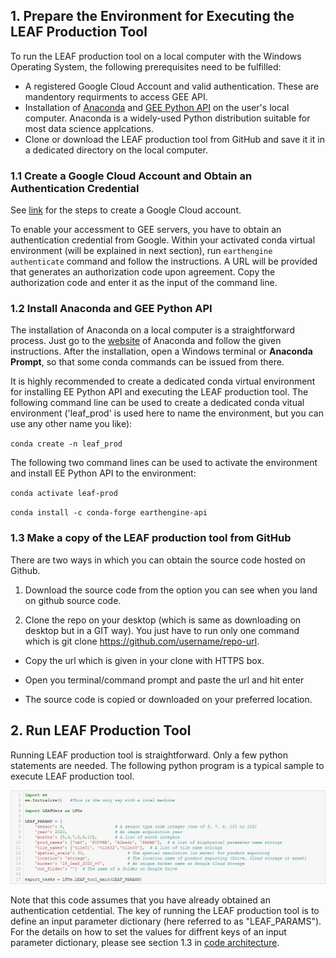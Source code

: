## 1. Prepare the Environment for Executing the LEAF Production Tool

To run the LEAF production tool on a local computer with the Windows Operating System, the following prerequisites need to be fulfilled:

*  A registered Google Cloud Account and valid authentication. These are mandentory requirments to access GEE API.
*  Installation of [Anaconda](https://www.anaconda.com/) and [GEE Python API](https://developers.google.com/earth-engine/tutorials/community/intro-to-python-api-guiattard) on the user's local computer. Anaconda is a widely-used Python distribution suitable for most data science applcations.
* Clone or download the LEAF production tool from GitHub and save it it in a dedicated directory on the local computer. 

### 1.1 Create a Google Cloud Account and Obtain an Authentication Credential
See [link](https://cloud.google.com/apigee/docs/hybrid/v1.1/precog-gcpaccount) for the steps to create a Google Cloud account.

To enable your accessment to GEE servers, you have to obtain an authentication credential from Google. Within your activated conda virtual environment (will be explained in next section), run `earthengine authenticate` command and follow the instructions. A URL will be provided that generates an authorization code upon agreement. Copy the authorization code and enter it as the input of the command line.

### 1.2 Install Anaconda and GEE Python API
The installation of Anaconda on a local computer is a straightforward process. Just go to the [website](https://www.anaconda.com/) of Anaconda and follow the given instructions. After the installation, open a Windows terminal or **Anaconda Prompt**, so that some conda commands can be issued from there. 

It is highly recommended to create a dedicated conda virtual environment for installing EE Python API and executing the LEAF production tool. The following command line can be used to create a dedicated conda vitual environment ('leaf_prod' is used here to name the environment, but you can use any other name you like):

`conda create -n leaf_prod`

The following two command lines can be used to activate the environment and install EE Python API to the environment:

`conda activate leaf-prod`

`conda install -c conda-forge earthengine-api`

### 1.3 Make a copy of the LEAF production tool from GitHub
There are two ways in which you can obtain the source code hosted on Github.

1. Download the source code from the option you can see when you land on github source code.

2. Clone the repo on your desktop (which is same as downloading on desktop but in a GIT way). You just have to run only one command which is git clone https://github.com/username/repo-url.
* Copy the url which is given in your clone with HTTPS box.

* Open you terminal/command prompt and paste the url and hit enter

* The source code is copied or downloaded on your preferred location.

## 2. Run LEAF Production Tool
 
Running LEAF production tool is straightforward. Only a few python statements are needed. The following python program is a typical sample to execute LEAF production tool.

![](/wiki_images/leaf_tool_code.jpg)

Note that this code assumes that you have already obtained an authentication cetdential. The key of running the LEAF production tool is to define an input parameter dictionary (here referred to as "LEAF_PARAMS"). For the details on how to set the values for diffrent keys of an input parameter dictionary, please see section 1.3 in [code architecture](/docs/code_architecture.md).

